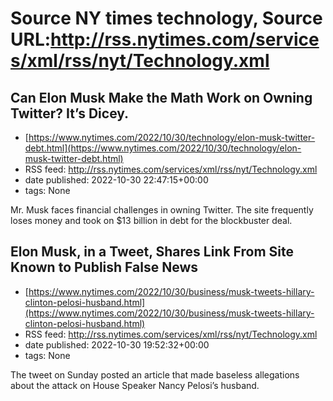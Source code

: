 # Source NY times technology, Source URL:http://rss.nytimes.com/services/xml/rss/nyt/Technology.xml

## Can Elon Musk Make the Math Work on Owning Twitter? It’s Dicey.
 - [https://www.nytimes.com/2022/10/30/technology/elon-musk-twitter-debt.html](https://www.nytimes.com/2022/10/30/technology/elon-musk-twitter-debt.html)
 - RSS feed: http://rss.nytimes.com/services/xml/rss/nyt/Technology.xml
 - date published: 2022-10-30 22:47:15+00:00
 - tags: None

Mr. Musk faces financial challenges in owning Twitter. The site frequently loses money and took on $13 billion in debt for the blockbuster deal.

## Elon Musk, in a Tweet, Shares Link From Site Known to Publish False News
 - [https://www.nytimes.com/2022/10/30/business/musk-tweets-hillary-clinton-pelosi-husband.html](https://www.nytimes.com/2022/10/30/business/musk-tweets-hillary-clinton-pelosi-husband.html)
 - RSS feed: http://rss.nytimes.com/services/xml/rss/nyt/Technology.xml
 - date published: 2022-10-30 19:52:32+00:00
 - tags: None

The tweet on Sunday posted an article that made baseless allegations about the attack on House Speaker Nancy Pelosi’s husband.

